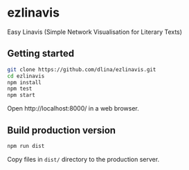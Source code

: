 # ezlinavis
Easy Linavis (Simple Network Visualisation for Literary Texts)

## Getting started

```bash
git clone https://github.com/dlina/ezlinavis.git
cd ezlinavis
npm install
npm test
npm start
```

Open http://localhost:8000/ in a web browser.

## Build production version

```bash
npm run dist
```

Copy files in `dist/` directory to the production server.
